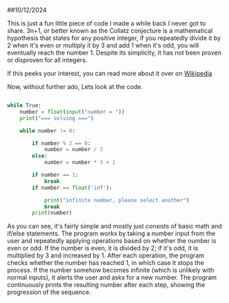 ##10/12/2024

This is just a fun little piece of code I made a while back I never got to share. 3n+1, or better known as the Collatz conjecture is a mathematical hypothesis that states for any positive integer, if you repeatedly divide it by 2 when it's even or multiply it by 3 and add 1 when it's odd, you will eventually reach the number 1. Despite its simplicity, it has not been proven or disproven for all integers.


If this peeks your interest, you can read more about it over on [Wikipedia](https://en.wikipedia.org/wiki/Collatz_conjecture)

Now, without further ado, Lets look at the code.

```py

while True:
    number = float(input("number = "))
    print("=== solving ===")

    while number != 0:

        if number % 2 == 0:
            number = number / 2
        else:
            number = number * 3 + 1

        if number == 1:
            break
        if number == float('inf'):

            print("infinite number, please select another")
            break
        print(number)
```

As you can see, it's fairly simple and mostly just consists of basic math and if/else statements. The program works by taking a number input from the user and repeatedly applying operations based on whether the number is even or odd. If the number is even, it is divided by 2; if it's odd, it is multiplied by 3 and increased by 1. After each operation, the program checks whether the number has reached 1, in which case it stops the process. If the number somehow becomes infinite (which is unlikely with normal inputs), it alerts the user and asks for a new number. The program continuously prints the resulting number after each step, showing the progression of the sequence.